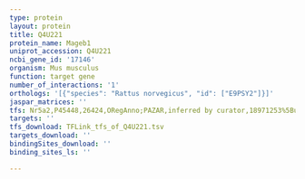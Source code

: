 ```yaml
---
type: protein
layout: protein
title: Q4U221
protein_name: Mageb1
uniprot_accession: Q4U221
ncbi_gene_id: '17146'
organism: Mus musculus
function: target gene
number_of_interactions: '1'
orthologs: '[{"species": "Rattus norvegicus", "id": ["E9PSY2"]}]'
jaspar_matrices: ''
tfs: Nr5a2,P45448,26424,ORegAnno;PAZAR,inferred by curator,18971253%5Buid%5D+OR+26578589%5Buid%5D,No
targets: ''
tfs_download: TFLink_tfs_of_Q4U221.tsv
targets_download: ''
bindingSites_download: ''
binding_sites_ls: ''

---
```

